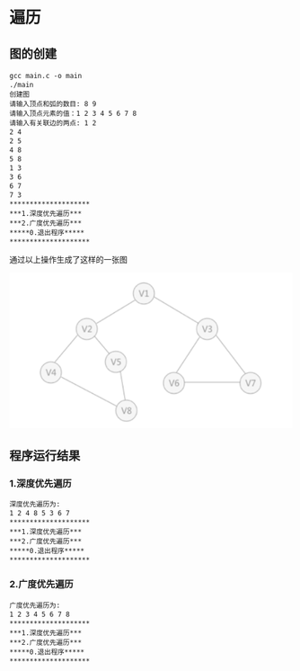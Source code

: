 # 遍历

## 图的创建

```shell
gcc main.c -o main
./main
创建图
请输入顶点和弧的数目: 8 9
请输入顶点元素的值：1 2 3 4 5 6 7 8  
请输入有关联边的两点: 1 2
2 4
2 5
4 8
5 8
1 3
3 6
6 7
7 3
********************
***1.深度优先遍历***
***2.广度优先遍历***
*****0.退出程序*****
********************
```

通过以上操作生成了这样的一张图

![测试的图结构](./test_graph.png)

## 程序运行结果

### 1.深度优先遍历

```shell
深度优先遍历为:
1 2 4 8 5 3 6 7
********************
***1.深度优先遍历***
***2.广度优先遍历***
*****0.退出程序*****
********************
```

### 2.广度优先遍历

```shell
广度优先遍历为:
1 2 3 4 5 6 7 8
********************
***1.深度优先遍历***
***2.广度优先遍历***
*****0.退出程序*****
********************
```
